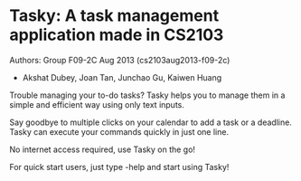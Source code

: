 # Tasky: A task management application  made in CS2103

Authors: Group F09-2C Aug 2013 (cs2103aug2013-f09-2c)

- Akshat Dubey, Joan Tan, Junchao Gu, Kaiwen Huang

Trouble managing your to-do tasks? Tasky helps you to manage them in a simple and efficient way using only text inputs.

Say goodbye to multiple clicks on your calendar to add a task or a deadline. Tasky can execute your commands quickly in just one line.

No internet access required, use Tasky on the go!

For quick start users, just type -help and start using Tasky!
